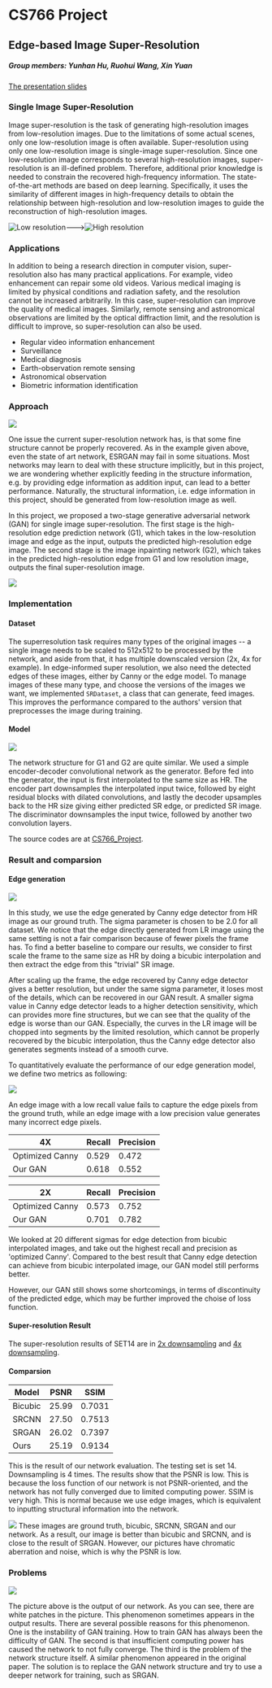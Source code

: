 # CS766 Project
## Edge-based Image Super-Resolution
##### Group members: Yunhan Hu, Ruohui Wang, Xin Yuan

[The presentation slides](https://github.com/hyh9335/CS766_Project/tree/gh-pages/Final_Presentation.pptx)



### Single Image Super-Resolution

Image super-resolution is the task of generating high-resolution images from low-resolution images. Due to the limitations of some actual scenes, only one low-resolution image is often available. Super-resolution using only one low-resolution image is single-image super-resolution. Since one low-resolution image corresponds to several high-resolution images, super-resolution is an ill-defined problem. Therefore, additional prior knowledge is needed to constrain the recovered high-frequency information. The state-of-the-art methods are based on deep learning. Specifically, it uses the similarity of different images in high-frequency details to obtain the relationship between high-resolution and low-resolution images to guide the reconstruction of high-resolution images.

![Low resolution](2021-05-04-22-29-22.png)--->![High resolution](2021-05-04-22-30-15.png)

### Applications

In addition to being a research direction in computer vision, super-resolution also has many practical applications. For example, video enhancement can repair some old videos. Various medical imaging is limited by physical conditions and radiation safety, and the resolution cannot be increased arbitrarily. In this case, super-resolution can improve the quality of medical images. Similarly, remote sensing and astronomical observations are limited by the optical diffraction limit, and the resolution is difficult to improve, so super-resolution can also be used.


- Regular video information enhancement
- Surveillance
- Medical diagnosis
- Earth-observation remote sensing
- Astronomical observation
- Biometric information identification


### Approach

![](Intro.png)

One issue the current super-resolution network has, is that some fine structure cannot be properly recovered. As in the example given above, even the state of art network, ESRGAN may fail in some situations. Most networks may learn to deal with these structure implicitly, but in this project, we are wondering whether explicitly feeding in the structure information, e.g. by providing edge information as addition input, can lead to a better performance. Naturally, the structural information, i.e. edge information in this project, should be generated from low-resolution image as well. 

In this project, we proposed a two-stage generative adversarial network (GAN) for single image super-resolution. The first stage is the high-resolution edge prediction network (G1), which takes in the low-resolution image and edge as the input, outputs the predicted high-resolution edge image. The second stage is the image inpainting network (G2), which takes in the predicted high-resolution edge from G1 and low resolution image, outputs the final super-resolution image.

![](2021-05-05-00-28-02.png)

### Implementation

#### Dataset

The superresolution task requires many types of the original images -- a single image needs to be scaled to 512x512 to be processed by the network, and aside from that, it has multiple downscaled version (2x, 4x for example). In edge-informed super resolution, we also need the detected edges of these images, either by Canny or the edge model. To manage images of these many type, and choose the versions of the images we want, we implemented `SRDataset`, a class that can generate, feed images. This improves the performance compared to the authors' version that preprocesses the image during training.

#### Model

![](GAN_Gen.png)

The network structure for G1 and G2 are quite similar. We used a simple encoder-decoder convolutional network as the generator. Before fed into the generator, the input is first interpolated to the same size as HR. The encoder part downsamples the interpolated input twice, followed by eight residual blocks with dilated convolutions, and lastly the decoder upsamples back to the HR size giving either predicted SR edge, or predicted SR image. The discriminator downsamples the input twice, followed by another two convolution layers. 

The source codes are at [CS766_Project](https://github.com/hyh9335/CS766_Project).

### Result and comparsion

#### Edge generation 

![](Edge_result.png)

In this study, we use the edge generated by Canny edge detector from HR image as our ground truth. The sigma parameter is chosen to be 2.0 for all dataset. We notice that the edge directly generated from LR image using the same setting is not a fair comparison because of fewer pixels the frame has. To find a better baseline to compare our results, we consider to first scale the frame to the same size as HR by doing a bicubic interpolation and then extract the edge from this "trivial" SR image. 


After scaling up the frame, the edge recovered by Canny edge detector gives a better resolution, but under the same sigma parameter, it loses most of the details, which can be recovered in our GAN result. A smaller sigma value in Canny edge detector leads to a higher detection sensitivity, which can provides more fine structures, but we can see that the quality of the edge is worse than our GAN. Especially, the curves in the LR image will be chopped into segments by the limited resolution, which cannot be properly recovered by the bicubic interpolation, thus the Canny edge detector also generates segments instead of a smooth curve. 

To quantitatively evaluate the performance of our edge generation model, we define two metrics as following:

![](Equations1.png)

An edge image with a low recall value fails to capture the edge pixels from the ground truth, while an edge image with a low precision value generates many incorrect edge pixels. 



| 4X | Recall | Precision |
|----|----|----|
|Optimized Canny|0.529|0.472|
|Our GAN|0.618|0.552|



| 2X | Recall | Precision |
|----|----|----|
|Optimized Canny|0.573|0.752|
|Our GAN|0.701|0.782|



We looked at 20 different sigmas for edge detection from bicubic interpolated images, and take out the highest recall and precision as 'optimized Canny'. Compared to the best result that Canny edge detection can achieve from bicubic interpolated image, our GAN model still performs better. 

However, our GAN still shows some shortcomings, in terms of discontinuity of the predicted edge, which may be further improved the choise of loss function. 


#### Super-resolution Result
The super-resolution results of SET14 are in [2x downsampling](https://github.com/hyh9335/CS766_Project/tree/gh-pages/pred_full_lr2x) and [4x downsampling](https://github.com/hyh9335/CS766_Project/tree/gh-pages/pred_full_lr4x).

#### Comparsion

| Model | PSNR | SSIM |
|----|----|----|
|Bicubic|25.99|0.7031|
|SRCNN|27.50|0.7513|
|SRGAN|26.02|0.7397|
|Ours|25.19|0.9134|

This is the result of our network evaluation. The testing set is set 14. Downsampling is 4 times. The results show that the PSNR is low. This is because the loss function of our network is not PSNR-oriented, and the network has not fully converged due to limited computing power. SSIM is very high. This is normal because we use edge images, which is equivalent to inputting structural information into the network.

![](2021-05-05-17-49-11.png)
These images are ground truth, bicubic, SRCNN, SRGAN and our network. As a result, our image is better than bicubic and SRCNN, and is close to the result of SRGAN. However, our pictures have chromatic aberration and noise, which is why the PSNR is low.

### Problems
![](img_001_SRF_4_HR.png)

The picture above is the output of our network. As you can see, there are white patches in the picture. This phenomenon sometimes appears in the output results. There are several possible reasons for this phenomenon. One is the instability of GAN training. How to train GAN has always been the difficulty of GAN. The second is that insufficient computing power has caused the network to not fully converge. The third is the problem of the network structure itself. A similar phenomenon appeared in the original paper.
The solution is to replace the GAN network structure and try to use a deeper network for training, such as SRGAN.